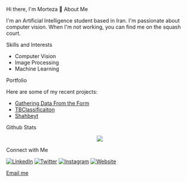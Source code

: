 Hi there, I'm Morteza 👋
About Me

I'm an Artificial Intelligence student based in Iran. I'm passionate about computer vision. When I'm not working, you can find me on the squash court.

Skills and Interests

* Computer Vision
* Image Processing
* Machine Learning


Portfolio

Here are some of my recent projects:

* [Gathering Data From the Form ](https://github.com/m-hajiabadi/Gathering-Data-From-the-Form)
* [TBClassificaiton](https://github.com/m-hajiabadi/TBClassificaiton)
* [Shahbeyt](https://github.com/m-hajiabadi/Shahbeyt)

Github Stats  
<div align="center"><img src="https://github-readme-stats.vercel.app/api?username=rishavanand&show_icons=true&count_private=true&hide_border=true" align="center" /></div> 

Connect with Me

[![LinkedIn][linkedin-img]][linkedin]
[![Twitter][twitter-img]][twitter]
[![Instagram][instagram-img]][instagram]
[![Website][website-img]][website]

[linkedin]: https://www.linkedin.com/in/morteza-hajiabadi/
[twitter]: https://twitter.com/M_Hajiabadi/
[Instagram]: https://www.instagram.com/hajiabadimorteza/
[website]: https://M-Hajiabadi.github.io/

[linkedin-img]: https://img.shields.io/badge/-LinkedIn-blue?style=flat-square&logo=linkedin&logoColor=white&link=https://www.linkedin.com/in/morteza-hajiabadi/
[twitter-img]: https://img.shields.io/badge/-Twitter-blue?style=flat-square&logo=twitter&logoColor=white&link=https://twitter.com/M_Hajiabadi/
[instagram-img]: https://img.shields.io/badge/-Instagram-red?style=flat-square&logo=instagram&logoColor=white&link=https://www.instagram.com/hajiabadimorteza/
[website-img]: https://img.shields.io/badge/-Website-black?style=flat-square&logo=Google-Chrome&logoColor=white&link=https://M-Hajiabadi.github.io/

[Email me](mailto:hajiabadi1377@gmail.com)

